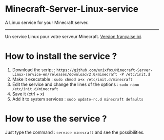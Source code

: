 Minecraft-Server-Linux-service
==============================

A Linux service for your Minecraft server.

-------------------------

Un service Linux pour votre serveur Minecraft. [Version française ici](https://github.com/unixfox/Minecraft-Server-Linux-service).

# How to install the service ?

1. Download the script : `https://github.com/unixfox/Minecraft-Server-Linux-service-en/releases/download/2.0/minecraft -P /etc/init.d`
2. Make it executable : `sudo chmod a+x /etc/init.d/minecraft`
3. Edit the service and change the lines of the options : `sudo nano /etc/init.d/minecraft`
4. Save it (ctrl + x)
5. Add it to system services : `sudo update-rc.d minecraft defaults`

# How to use the service ?

Just type the command : `service minecraft` and see the possibilities.
